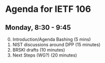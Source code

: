 # Agenda for IETF 106
## Monday, 8:30 - 9:45

0. Introduction/Agenda Bashing (5 mins)
1. NIST discussions around DPP (15 minutes)
2. BRSKI drafts (10 minutes)
3. Next Steps (WG?) (20 minutes)
